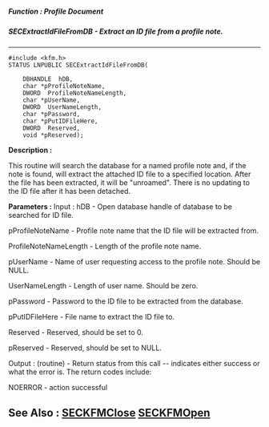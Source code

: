 ##### Function : Profile Document
##### SECExtractIdFileFromDB - Extract an ID file from a profile note.
---
```
#include <kfm.h>
STATUS LNPUBLIC SECExtractIdFileFromDB(

	DBHANDLE  hDB,
	char *pProfileNoteName,
	DWORD  ProfileNoteNameLength,
	char *pUserName,
	DWORD  UserNameLength,
	char *pPassword,
	char *pPutIDFileHere,
	DWORD  Reserved,
	void *pReserved);
```
**Description :**

This routine will search the database for a named profile note and, if the note 
is found, will extract the attached ID file to a specified location.  After the 
file has been extracted, it will be "unroamed".  There is no updating to the ID 
file after it has been detached. 

**Parameters :**
Input :
hDB  -  Open database handle of database to be searched for ID file.

pProfileNoteName  -  Profile note name that the ID file will be extracted from.

ProfileNoteNameLength  -  Length of the profile note name.

pUserName  -  Name of user requesting access to the profile note.  Should be NULL.

UserNameLength  -  Length of user name.  Should be zero.

pPassword  -  Password to the ID file to be extracted from the database.

pPutIDFileHere  -  File name to extract the ID file to.

Reserved  -  Reserved, should be set to 0.

pReserved  -  Reserved, should be set to NULL.

Output :
(routine)  -  Return status from this call -- indicates either success or what the error is.   The return codes include:

NOERROR - action successful



**See Also :**
[SECKFMClose](/reference/Func/SECKFMClose)
[SECKFMOpen](/reference/Func/SECKFMOpen)
---
